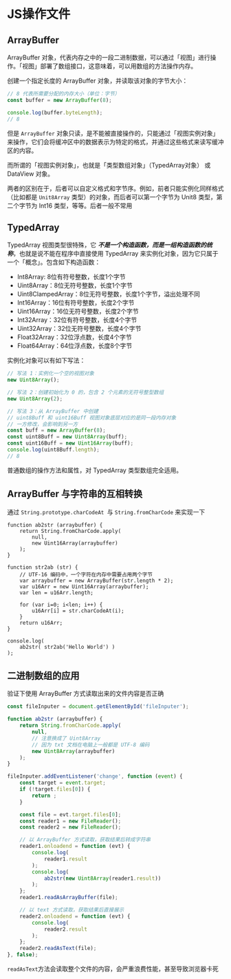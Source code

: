 # JS操作文件

## ArrayBuffer
ArrayBuffer 对象，代表内存之中的一段二进制数据，可以通过「视图」进行操作。「视图」部署了数组接口，这意味着，可以用数组的方法操作内存。

创建一个指定长度的 ArrayBuffer 对象，并读取该对象的字节大小：
````js
// 8 代表所需要分配的内存大小（单位：字节）
const buffer = new ArrayBuffer(8);

console.log(buffer.byteLength);
// 8
````
但是 `ArrayBuffer` 对象只读，是不能被直接操作的，只能通过「视图实例对象」来操作，它们会将缓冲区中的数据表示为特定的格式，并通过这些格式来读写缓冲区的内容。

而所谓的「视图实例对象」，也就是「类型数组对象」（TypedArray对象） 或 DataView 对象。

两者的区别在于，后者可以自定义格式和字节序。例如，前者只能实例化同样格式（比如都是 `Unit8Array` 类型）的对象，而后者可以第一个字节为 Unit8 类型，第二个字节为 Int16 类型，等等。后者一般不常用

## TypedArray

TypedArray 视图类型很特殊，它 ***不是一个构造函数，而是一组构造函数的统称***，也就是说不能在程序中直接使用 TypedArray 来实例化对象，因为它只属于一个「概念」。包含如下构造函数：
- Int8Array: 8位有符号整数，长度1个字节
- Uint8Array：8位无符号整数，长度1个字节
- Uint8ClampedArray：8位无符号整数，长度1个字节，溢出处理不同
- Int16Array：16位有符号整数，长度2个字节
- Uint16Array：16位无符号整数，长度2个字节
- Int32Array：32位有符号整数，长度4个字节
- Uint32Array：32位无符号整数，长度4个字节
- Float32Array：32位浮点数，长度4个字节
- Float64Array：64位浮点数，长度8个字节

实例化对象可以有如下写法：
````js
// 写法 1：实例化一个空的视图对象
new Uint8Array();

// 写法 2：创建初始化为 0 的，包含 2 个元素的无符号整型数组
new Uint8Array(2);

// 写法 3：从 ArrayBuffer 中创建
// uint8Buff 和 uint16Buff 视图对象底层对应的是同一段内存对象
// 一方修改，会影响到另一方
const buff = new ArrayBuffer(8);
const uint8Buff = new Uint8Array(buff);
const uint16Buff = new Uint16Array(buff);
console.log(uint8Buff.length);
// 8
````
普通数组的操作方法和属性，对 TypedArray 类型数组完全适用。

## ArrayBuffer 与字符串的互相转换

通过 `String.prototype.charCodeAt `与 `String.fromCharCode` 来实现一下

````
function ab2str (arraybuffer) {
    return String.fromCharCode.apply(
        null,
        new Uint16Array(arraybuffer)
    );
}

function str2ab (str) {
    // UTF-16 编码中，一个字符在内存中需要占用两个字节
    var arraybuffer = new ArrayBuffer(str.length * 2);
    var u16Arr = new Uint16Array(arraybuffer);
    var len = u16Arr.length;

    for (var i=0; i<len; i++) {
        u16Arr[i] = str.charCodeAt(i);
    }
    return u16Arr;
}

console.log(
    ab2str( str2ab('Hello World') )
);
````

## 二进制数组的应用
验证下使用 ArrayBuffer 方式读取出来的文件内容是否正确

````js
const fileInputer = document.getElementById('fileInputer');

function ab2str (arraybuffer) {
    return String.fromCharCode.apply(
        null,
        // 注意换成了 Uint8Array
        // 因为 txt 文档在电脑上一般都是 UTF-8 编码
        new Uint8Array(arraybuffer)
    );
}

fileInputer.addEventListener('change', function (event) {
    const target = event.target;
    if (!target.files[0]) {
        return ;
    }

    const file = evt.target.files[0];
    const reader1 = new FileReader();
    const reader2 = new FileReader();

    // 以 ArrayBuffer 方式读取，获取结果后转成字符串
    reader1.onloadend = function (evt) {
        console.log(
            reader1.result
        );
        console.log(
            ab2str(new Uint8Array(reader1.result))
        );
    };
    reader1.readAsArrayBuffer(file);

    // 以 text 方式读取，获取结果后直接展示
    reader2.onloadend = function (evt) {
        console.log(
            reader2.result
        );
    };
    reader2.readAsText(file);
}, false);
````
`readAsText`方法会读取整个文件的内容，会严重浪费性能，甚至导致浏览器卡死


<style>
    .page-header {
        display: none;
    }
</style>